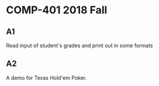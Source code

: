 # COMP-401 2018 Fall

## A1
Read input of student's grades and print out in some formats

## A2
A demo for Texas Hold'em Poker.
